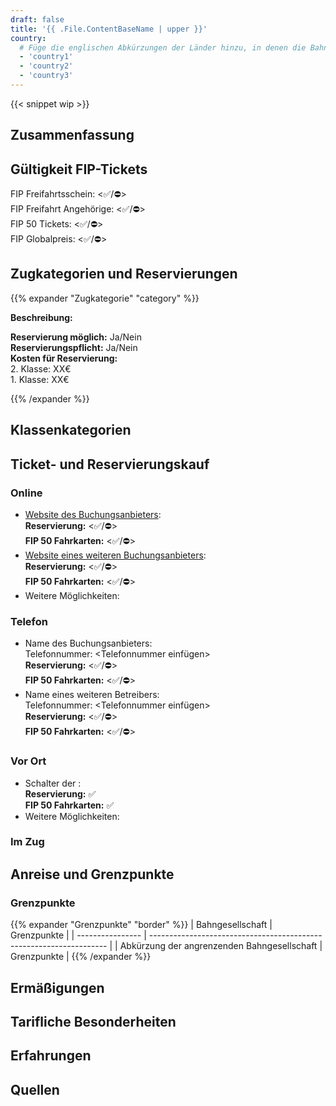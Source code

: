 ```yaml
---
draft: false
title: '{{ .File.ContentBaseName | upper }}'
country:
  # Füge die englischen Abkürzungen der Länder hinzu, in denen die Bahngesellschaft fährt.
  - 'country1'
  - 'country2'
  - 'country3'
---
```


<!-- Entferne das "WIP" Snippet, wenn die Inhalte der Seite vollständig sind -->
{{< snippet wip >}}

<!--
  Kurze Beschreibung der Bahngesellschaft. Z.B. Der vollstandige Name in Landessprache, alternative Namen und Angabe über Privat/Staatsbahn
-->

## Zusammenfassung

<!--
  Stichpunktartige Zusammenfassung der wichtigsten Besonderheiten/FIP-Reglungen der Bahngesellschaft.
  Z.B.
  - Werden FIP 50 und FIP Freifahrtsscheine akzeptiert?
  - Gibt es eine Reservierungspflicht?
  - Gibt es sonstige tarifliche Sonderregelungen oder Abweichungen zu anderen FIP Bahngesellschaften?
-->

## Gültigkeit FIP-Tickets

FIP Freifahrtsschein: <✅/⛔> \
FIP Freifahrt Angehörige: <✅/⛔> \
FIP 50 Tickets: <✅/⛔> \
FIP Globalpreis: <✅/⛔>

<!--
  Wo gelten FIP 50 Tickets/FIP Freifahrtsscheine und gibt es Einschränkungen? Welches Ticket wird bei Einreise benötigt (z.B. durchgehendes FIP 50 Ticket oder FIP Freifahrtscheine beider Länder)
-->

## Zugkategorien und Reservierungen

<!--
  Sind Reservierungen möglich und wo besteht eine Reservierungspflicht?
-->

<!--
  Für jede Zugkategorie kann ein eigene Abschnitt nach dem folgenden Prinzip eingefügt werden.
  Im Titel können folgende Emojis verwendet werden:
  - ⚠️ für eine generelle Reservierungspflicht
  - 1️⃣ für eine Reservierungspflicht in der 1. Klasse
  - ⛔ für eine Nichtanerkennung von FIP
  - ℹ️ für Verwechslungsgefahr mit anderen Bahngesellschaften/Zugkategorien
-->
{{% expander "Zugkategorie" "category" %}}
<!-- Ersetze Zugkategorie mit dem Name der Zugkategorie, z.B. ICE. -->
**Beschreibung:**
<!-- Füge hier eine Beschreibung der Zugkategorie ein -->
**Reservierung möglich:** Ja/Nein \
**Reservierungspflicht:** Ja/Nein \
**Kosten für Reservierung:** <!-- Füge hier die Kosten nach Klasse, Strecke, etc. hinzu. Gibt es keine Festpreise, dann eine Preisspanne oder Beispiele angeben. --> \
2\. Klasse: XX€ \
1\. Klasse: XX€
<!-- Wenn FIP nicht gültig ist, ergänze folgendes:
**FIP:** ⛔ FIP wird nicht anerkannt
-->
<!-- Wenn es FIP Globalpreise gibt, ergänze folgendes:
**FIP Globalpreis:**
-->
{{% /expander %}}

## Klassenkategorien

<!--
  Wenn die Klassenkategorien zusätzliche/andere Klassen zu 1. und 2. Klasse haben, dann können diese hier beschrieben werden. Ansonsten kann dieser Abschnitt entfernt werden.
-->

<!--
**Standard**: Vergleichbar mit der 2. Klasse. \
**Plus**: 1. Klasse ohne Verpflegung. Ein FIP-Ausweis für die 1. Klasse wird benötigt. \
**Premium**: 1. Klasse inkl. Verpflegung. Nicht mit FIP buchbar.
-->

## Ticket- und Reservierungskauf

### Online

- [Website des Buchungsanbieters](https://example.com): \
  **Reservierung:** <✅/⛔> \
  **FIP 50 Fahrkarten:** <✅/⛔>
  <!-- Optionale Buchungshinweise, wie kann man FIP Tickets oder Reservierungen kaufen? -->
- [Website eines weiteren Buchungsanbieters](https://example.com): \
  **Reservierung:** <✅/⛔> \
  **FIP 50 Fahrkarten:** <✅/⛔>
  <!-- Optionale Buchungshinweise, wie kann man FIP Tickets oder Reservierungen kaufen? -->
- Weitere Möglichkeiten:
  <!-- Sonstige Hinweise und weitere Seiten für die Onlinebuchung/-reservierung. -->

### Telefon

- Name des Buchungsanbieters: \
  Telefonnummer: <Telefonnummer einfügen> \
  **Reservierung:** <✅/⛔> \
  **FIP 50 Fahrkarten:** <✅/⛔>
  <!-- Weitere Hinweise zur Buchung am Telefon> -->
- Name eines weiteren Betreibers: \
  Telefonnummer: <Telefonnummer einfügen> \
  **Reservierung:** <✅/⛔> \
  **FIP 50 Fahrkarten:** <✅/⛔>
  <!-- Weitere Hinweise zur Buchung am Telefon> -->

### Vor Ort

- Schalter der <Bahngesellschaft>: \
  **Reservierung:** ✅ \
  **FIP 50 Fahrkarten:** ✅
  <!-- Wo gibt es Ticketschalter allgemein? Wenn möglich, ergänze ein Link zu einer Übersicht. Ergänze zusätzliche Informationen zum Kauf am Schalter. -->
- Weitere Möglichkeiten:
  <!-- Können die Tickets auch z.B. an anderen Schaltern im Ausland gekauft werden, wenn ja wo? -->

### Im Zug

<!--
  Können im Zug noch Fahrkarten mit FIP Rabatt gekauft werden, wenn ja wie und gibt einen Preisaufschlag?
-->

## Anreise und Grenzpunkte

### <Name des Nachbarlandes>

<!--
  Welche Routen kann man aus dem entsprechenden Land nutzen.
  Welche Hinweise & Empfehlungen gibt es für die Einreise aus dem Land
-->

### Grenzpunkte

<!--
  Füge die Grenzpunkte mit Links zu den angrenzenden Bahngesellschaften hinzu.
-->

{{% expander "Grenzpunkte" "border" %}}
| Bahngesellschaft | Grenzpunkte                                                         |
| ---------------- | ------------------------------------------------------------------- |
| Abkürzung der angrenzenden Bahngesellschaft              | Grenzpunkte             |
{{% /expander %}}

## Ermäßigungen

<!--
  Welche Ermäßigungen können Kinder bekommen und unter welchen Umständen?
  Welche Ermäßigungen kann es sonst noch geben?
-->

## Tarifliche Besonderheiten

### <Route bzw. Name>

<!--
  Beschreibung der Besonderheit, wenn es auf bestimmten Routen z.B. Sonderregelungen gibt.
-->

## Erfahrungen

<!--
  Persönliche Erfahsrungen und besondere persönliche Hinweise für die Fahrt
-->

## Quellen

[^1]: [<Quellenname 1>](<Link>)
[^2]: [<Quellenname 2](<Link>)
